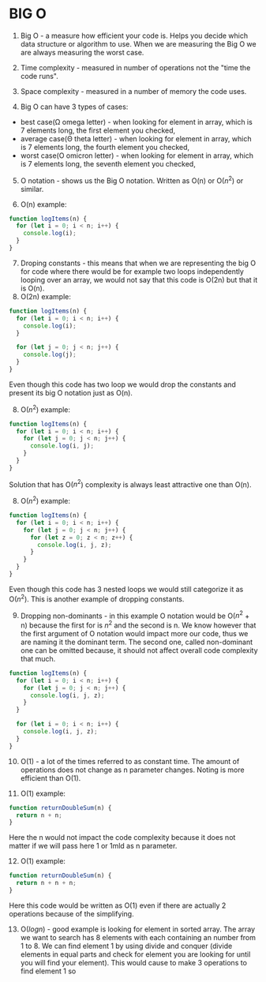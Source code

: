 # BIG O

1. Big O - a measure how efficient your code is. Helps you decide which data structure or algorithm to use. When we are measuring the Big O we are always measuring the worst case.
2. Time complexity - measured in number of operations not the "time the code runs".
3. Space complexity - measured in a number of memory the code uses.

4. Big O can have 3 types of cases:

- best case(Ω omega letter) - when looking for element in array, which is 7 elements long, the first element you checked,
- average case(Θ theta letter) - when looking for element in array, which is 7 elements long, the fourth element you checked,
- worst case(Ο omicron letter) - when looking for element in array, which is 7 elements long, the seventh element you checked,

5. O notation - shows us the Big O notation. Written as O(n) or O($n^2$) or similar.

6. O(n) example:

```js
function logItems(n) {
  for (let i = 0; i < n; i++) {
    console.log(i);
  }
}
```

7. Droping constants - this means that when we are representing the big O for code where there would be for example two loops independently looping over an array, we would not say that this code is O(2n) but that it is O(n).
8. O(2n) example:

```js
function logItems(n) {
  for (let i = 0; i < n; i++) {
    console.log(i);
  }

  for (let j = 0; j < n; j++) {
    console.log(j);
  }
}
```

Even though this code has two loop we would drop the constants and present its big O notation just as O(n).

8. O($n^2$) example:

```js
function logItems(n) {
  for (let i = 0; i < n; i++) {
    for (let j = 0; j < n; j++) {
      console.log(i, j);
    }
  }
}
```

Solution that has O($n^2$) complexity is always least attractive one than O(n).

8. O($n^2$) example:

```js
function logItems(n) {
  for (let i = 0; i < n; i++) {
    for (let j = 0; j < n; j++) {
      for (let z = 0; z < n; z++) {
        console.log(i, j, z);
      }
    }
  }
}
```

Even though this code has 3 nested loops we would still categorize it as O($n^2$). This is another example of dropping constants.

9. Dropping non-dominants - in this example O notation would be O($n^2$ + n) because the first for is $n^2$ and the second is n. We know however that the first argument of O notation would impact more our code, thus we are naming it the dominant term. The second one, called non-dominant one can be omitted because, it should not affect overall code complexity that much.

```js
function logItems(n) {
  for (let i = 0; i < n; i++) {
    for (let j = 0; j < n; j++) {
      console.log(i, j, z);
    }
  }

  for (let i = 0; i < n; i++) {
    console.log(i, j, z);
  }
}
```

10. O(1) - a lot of the times referred to as constant time. The amount of operations does not change as n parameter changes. Noting is more efficient than O(1).

11. O(1) example:

```js
function returnDoubleSum(n) {
  return n + n;
}
```

Here the n would not impact the code complexity because it does not matter if we will pass here 1 or 1mld as n parameter.

12. O(1) example:

```js
function returnDoubleSum(n) {
  return n + n + n;
}
```

Here this code would be written as O(1) even if there are actually 2 operations because of the simplifying.

13. O($log{n}$) - good example is looking for element in sorted array. The array we want to search has 8 elements with each containing an number from 1 to 8. We can find element 1 by using divide and conquer (divide elements in equal parts and check for element you are looking for until you will find your element). This would cause to make 3 operations to find element 1 so 
